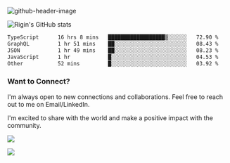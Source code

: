 
![github-header-image](https://github.com/riginoommen/riginoommen/assets/3840244/889cae65-df55-4cda-86cc-bf21bf1f2e96)

![Rigin's GitHub stats](https://github-readme-stats.vercel.app/api?username=riginoommen\&show_icons=true\&show=reviews,discussions_started,discussions_answered,prs_merged,prs_merged_percentage)


<!--START_SECTION:waka-->

```txt
TypeScript      16 hrs 8 mins   ██████████████████▒░░░░░░   72.90 %
GraphQL         1 hr 51 mins    ██░░░░░░░░░░░░░░░░░░░░░░░   08.43 %
JSON            1 hr 49 mins    ██░░░░░░░░░░░░░░░░░░░░░░░   08.23 %
JavaScript      1 hr            █░░░░░░░░░░░░░░░░░░░░░░░░   04.53 %
Other           52 mins         █░░░░░░░░░░░░░░░░░░░░░░░░   03.92 %
```

<!--END_SECTION:waka-->

### Want to Connect?

I'm always open to new connections and collaborations. Feel free to reach out to me on Email/LinkedIn.

I'm excited to share with the world and make a positive impact with the community.

![](https://komarev.com/ghpvc/?username=riginoommen)

![](https://hit.yhype.me/github/profile?user_id=3840244)

